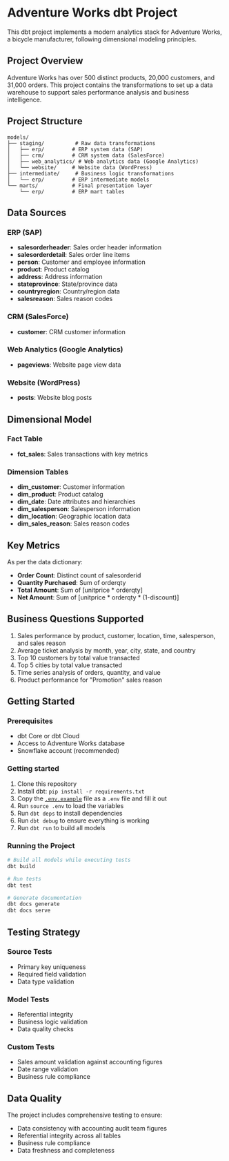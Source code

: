 # Adventure Works dbt Project

This dbt project implements a modern analytics stack for Adventure Works, a bicycle manufacturer, following dimensional modeling principles.

## Project Overview

Adventure Works has over 500 distinct products, 20,000 customers, and 31,000 orders. This project contains the transformations to set up a data warehouse to support sales performance analysis and business intelligence.

## Project Structure

```
models/
├── staging/          # Raw data transformations
│   ├── erp/         # ERP system data (SAP)
│   ├── crm/         # CRM system data (SalesForce)
│   ├── web_analytics/ # Web analytics data (Google Analytics)
│   └── website/     # Website data (WordPress)
├── intermediate/     # Business logic transformations
│   └── erp/         # ERP intermediate models
└── marts/           # Final presentation layer
    └── erp/         # ERP mart tables
```

## Data Sources

### ERP (SAP)
- **salesorderheader**: Sales order header information
- **salesorderdetail**: Sales order line items
- **person**: Customer and employee information
- **product**: Product catalog
- **address**: Address information
- **stateprovince**: State/province data
- **countryregion**: Country/region data
- **salesreason**: Sales reason codes

### CRM (SalesForce)
- **customer**: CRM customer information

### Web Analytics (Google Analytics)
- **pageviews**: Website page view data

### Website (WordPress)
- **posts**: Website blog posts

## Dimensional Model

### Fact Table
- **fct_sales**: Sales transactions with key metrics

### Dimension Tables
- **dim_customer**: Customer information
- **dim_product**: Product catalog
- **dim_date**: Date attributes and hierarchies
- **dim_salesperson**: Salesperson information
- **dim_location**: Geographic location data
- **dim_sales_reason**: Sales reason codes

## Key Metrics

As per the data dictionary:
- **Order Count**: Distinct count of salesorderid
- **Quantity Purchased**: Sum of orderqty
- **Total Amount**: Sum of [unitprice * orderqty]
- **Net Amount**: Sum of [unitprice * orderqty * (1-discount)]

## Business Questions Supported

1. Sales performance by product, customer, location, time, salesperson, and sales reason
2. Average ticket analysis by month, year, city, state, and country
3. Top 10 customers by total value transacted
4. Top 5 cities by total value transacted
5. Time series analysis of orders, quantity, and value
6. Product performance for "Promotion" sales reason

## Getting Started

### Prerequisites
- dbt Core or dbt Cloud
- Access to Adventure Works database
- Snowflake account (recommended)

### Getting started

1. Clone this repository
1. Install dbt: `pip install -r requirements.txt`
1. Copy the [`.env.example`](.env.example) file as a `.env` file and fill it out
1. Run `source .env` to load the variables
1. Run `dbt deps` to install dependencies
1. Run `dbt debug` to ensure everything is working
1. Run `dbt run` to build all models

### Running the Project
```bash
# Build all models while executing tests
dbt build

# Run tests
dbt test

# Generate documentation
dbt docs generate
dbt docs serve
```

## Testing Strategy

### Source Tests
- Primary key uniqueness
- Required field validation
- Data type validation

### Model Tests
- Referential integrity
- Business logic validation
- Data quality checks

### Custom Tests
- Sales amount validation against accounting figures
- Date range validation
- Business rule compliance

## Data Quality

The project includes comprehensive testing to ensure:
- Data consistency with accounting audit team figures
- Referential integrity across all tables
- Business rule compliance
- Data freshness and completeness

